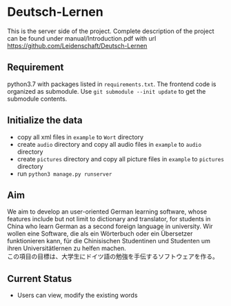 # Deutsch-Lernen
This is the server side of the project. Complete description of the project can be found under manual/Introduction.pdf with url https://github.com/Leidenschaft/Deutsch-Lernen


## Requirement
python3.7 with packages listed in `requirements.txt`.
The frontend code is organized as submodule. Use `git submodule --init update` to get the submodule contents.

## Initialize the data
* copy all xml files in `example` to `Wort` directory
* create `audio` directory and copy all audio files in `example` to `audio` directory
* create `pictures` directory and copy all picture files in `example` to  `pictures` directory
* run `python3 manage.py runserver`

## Aim
We aim to develop an user-oriented German learning software, whose features include but not limit to dictionary and translator, for students in China who learn German as a second foreign language in university.
Wir wollen eine Software, die als ein Wörterbuch oder ein Übersetzer funktionieren kann, für die Chinisischen Studentinen und Studenten um ihren Universitätlernen zu helfen machen.       
この項目の目標は、大学生にドイツ語の勉強を手伝するソフトウェアを作る。

## Current Status
* Users can view, modify the existing words
